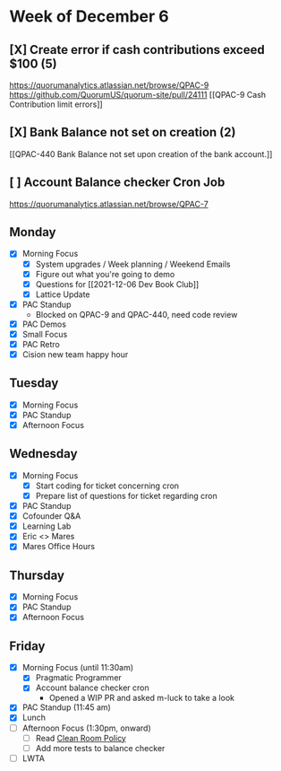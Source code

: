 # Week of December 6

## [X] Create error if cash contributions exceed $100 (5)
https://quorumanalytics.atlassian.net/browse/QPAC-9
https://github.com/QuorumUS/quorum-site/pull/24111
[[QPAC-9 Cash Contribution limit errors]]


## [X] Bank Balance not set on creation (2)
[[QPAC-440 Bank Balance not set upon creation of the bank account.]]

## [ ] Account Balance checker Cron Job
https://quorumanalytics.atlassian.net/browse/QPAC-7

## Monday
 - [x] Morning Focus
	 - [x] System upgrades / Week planning / Weekend Emails
	 - [x] Figure out what you're going to demo
	 - [x] Questions for [[2021-12-06 Dev Book Club]]
	 - [x] Lattice Update
 - [x] PAC Standup
	 - Blocked on QPAC-9 and QPAC-440, need code review
 - [x] PAC Demos
 - [x] Small Focus
 - [x] PAC Retro
 - [x] Cision new team happy hour

## Tuesday
 - [x] Morning Focus
 - [x] PAC Standup
 - [x] Afternoon Focus

## Wednesday
 - [x] Morning Focus
	 - [x] Start coding for ticket concerning cron
	 - [x] Prepare list of questions for ticket regarding cron
 - [x] PAC Standup
 - [x] Cofounder Q&A
 - [x] Learning Lab
 - [x] Eric <> Mares
 - [x] Mares Office Hours

## Thursday
 - [x] Morning Focus
 - [x] PAC Standup
 - [x] Afternoon Focus

## Friday
 - [x] Morning Focus (until 11:30am)
	 - [x] Pragmatic Programmer
	 - [x] Account balance checker cron
		 - Opened a WIP PR and asked m-luck to take a look
 - [x] PAC Standup (11:45 am)
 - [x] Lunch
 - [ ] Afternoon Focus (1:30pm, onward)
	 - [ ] Read [Clean Room Policy][cleanroom]
	 - [ ] Add more tests to balance checker
 - [ ] LWTA

[cleanroom]: https://docs.google.com/document/d/1SkCEVWB01l_tO463PW8RG8Q0LEsbIQC5cMdSOJoesTc/edit